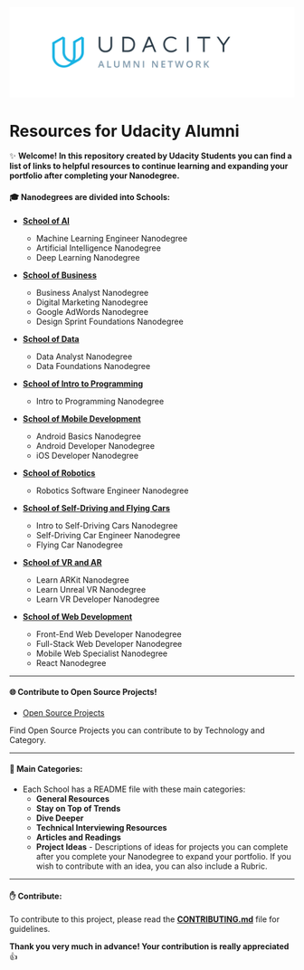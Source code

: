 ![Udacity Alumni Logo](img/alumni-logo.png)


# Resources for Udacity Alumni

✨ **Welcome!  In this repository created by Udacity Students you can find a list of links to helpful resources to continue learning and expanding your portfolio after completing your Nanodegree.**

#### 🎓 Nanodegrees are divided into Schools:

- [**School of AI**](School%20of%20AI)
    - Machine Learning Engineer Nanodegree
    - Artificial Intelligence Nanodegree
    - Deep Learning Nanodegree

- [**School of Business**](School%20of%20Business)
    - Business Analyst Nanodegree
    - Digital Marketing Nanodegree
    - Google AdWords Nanodegree
    - Design Sprint Foundations Nanodegree

- [**School of Data**](School%20of%20Data)
    - Data Analyst Nanodegree
    - Data Foundations Nanodegree

- [**School of Intro to Programming**](School%20of%20Intro%20to%20Programming)
    - Intro to Programming Nanodegree

- [**School of Mobile Development**](School%20of%20Mobile%20Development)
    - Android Basics Nanodegree
    - Android Developer Nanodegree
    - iOS Developer Nanodegree

- [**School of Robotics**](School%20of%20Robotics)
    - Robotics Software Engineer Nanodegree

- [**School of Self-Driving and Flying Cars**](School%20of%20Self-Driving%20and%20Flying%20Cars)
    - Intro to Self-Driving Cars Nanodegree
    - Self-Driving Car Engineer Nanodegree
    - Flying Car Nanodegree

- [**School of VR and AR**](School%20of%20VR%20and%20AR)
    - Learn ARKit Nanodegree
    - Learn Unreal VR Nanodegree
    - Learn VR Developer Nanodegree

- [**School of Web Development**](School%20of%20Web%20Development)
    - Front-End Web Developer Nanodegree
    - Full-Stack Web Developer Nanodegree
    - Mobile Web Specialist Nanodegree
    - React Nanodegree

---

#### 🌐 Contribute to Open Source Projects! 

- [Open Source Projects](Open%20Source%20Projects/)

Find Open Source Projects you can contribute to by Technology and Category.


----

#### 📃 Main Categories:

- Each School has a README file with these main categories:
     - **General Resources**
     - **Stay on Top of Trends**
     - **Dive Deeper**
     - **Technical Interviewing Resources**
     - **Articles and Readings**
     - **Project Ideas** - Descriptions of ideas for projects you can complete after you complete your Nanodegree to expand your portfolio. If you wish to contribute with an idea, you can also include a Rubric.


---

#### ✋ Contribute:

To contribute to this project, please read the [**CONTRIBUTING.md**](CONTRIBUTING.md) file for guidelines. 

**Thank you very much in advance! Your contribution is really appreciated** 👍
